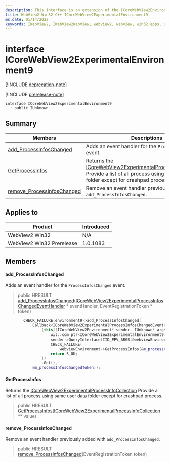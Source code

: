 ```yaml
---
description: This interface is an extension of the ICoreWebView2Environment that supports ProcessInfosChanged event.
title: WebView2 Win32 C++ ICoreWebView2ExperimentalEnvironment9
ms.date: 01/14/2022
keywords: IWebView2, IWebView2WebView, webview2, webview, win32 apps, win32, edge, ICoreWebView2, ICoreWebView2Controller, browser control, edge html, ICoreWebView2ExperimentalEnvironment9
---
```


# interface ICoreWebView2ExperimentalEnvironment9

[!INCLUDE [deprecation-note](../includes/deprecation-note.md)]

[!INCLUDE [prerelease-note](../includes/prerelease-note.md)]

```
interface ICoreWebView2ExperimentalEnvironment9
  : public IUnknown
```

## Summary

 Members                        | Descriptions
--------------------------------|---------------------------------------------
[add_ProcessInfosChanged](#add_processinfoschanged) | Adds an event handler for the `ProcessInfosChanged` event.
[GetProcessInfos](#getprocessinfos) | Returns the [ICoreWebView2ExperimentalProcessInfoCollection](icorewebview2experimentalprocessinfocollection.md) Provide a list of all process using same user data folder except for crashpad process.
[remove_ProcessInfosChanged](#remove_processinfoschanged) | Remove an event handler previously added with `add_ProcessInfosChanged`.

## Applies to

Product                         | Introduced
--------------------------------|---------------------------------------------
WebView2 Win32            |    N/A
WebView2 Win32 Prerelease |    1.0.1083

## Members

#### add_ProcessInfosChanged

Adds an event handler for the `ProcessInfosChanged` event.

> public HRESULT [add_ProcessInfosChanged](#add_processinfoschanged)([ICoreWebView2ExperimentalProcessInfosChangedEventHandler](icorewebview2experimentalprocessinfoschangedeventhandler.md) * eventHandler, EventRegistrationToken * token)

```cpp
        CHECK_FAILURE(environment9->add_ProcessInfosChanged(
            Callback<ICoreWebView2ExperimentalProcessInfosChangedEventHandler>(
                [this](ICoreWebView2Environment* sender, IUnknown* args) -> HRESULT {
                    wil::com_ptr<ICoreWebView2ExperimentalEnvironment9> webviewEnvironment;
                    sender->QueryInterface(IID_PPV_ARGS(&webviewEnvironment));
                    CHECK_FAILURE(
                        webviewEnvironment->GetProcessInfos(&m_processCollection));
                    return S_OK;
                })
                .Get(),
            &m_processInfosChangedToken));
```

#### GetProcessInfos

Returns the [ICoreWebView2ExperimentalProcessInfoCollection](icorewebview2experimentalprocessinfocollection.md) Provide a list of all process using same user data folder except for crashpad process.

> public HRESULT [GetProcessInfos](#getprocessinfos)([ICoreWebView2ExperimentalProcessInfoCollection](icorewebview2experimentalprocessinfocollection.md) ** value)

#### remove_ProcessInfosChanged

Remove an event handler previously added with `add_ProcessInfosChanged`.

> public HRESULT [remove_ProcessInfosChanged](#remove_processinfoschanged)(EventRegistrationToken token)

